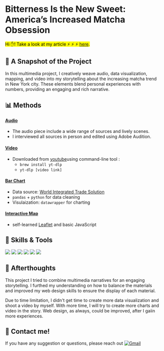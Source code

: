 # Bitterness Is the New Sweet: America’s Increased Matcha Obsession
<mark>Hi ✋! Take a look at my article ⚡ ⚡ ⚡  [here](https://kristen-shen.github.io/matcha/).</mark>

## 📝 A Snapshot of the Project
In this multimedia project, I creatively weave audio, data visualization, mapping, and video into my storytelling about
the increasing matcha trend in New York city. These elements blend personal experiences with numbers, providing an engaging and rich narrative.

## 📊 Methods
#### [Audio](https://drive.google.com/file/d/1carveY54v-MI1plgV7cKDWWfBnaLFM3j/view)
- The audio piece include a wide range of sources and lively scenes.
- I interviewed all sources in person and edited using Adobe Audition.

#### [Video](https://www.youtube.com/watch?v=a2P6cHjhOkM)
- Downloaded from [youtube](https://www.youtube.com/watch?v=a2P6cHjhOkM)using command-line tool :
  - `brew install yt-dlp`
  - `yt-dlp [video link]`
#### [Bar Chart](https://www.datawrapper.de/_/BfZRw/)
- Data source: [World Integrated Trade Solution](https://wits.worldbank.org/trade/comtrade/en/country/USA/year/2024/tradeflow/Imports/partner/ALL/product/090210?utm_source=chatgpt.com)
- `pandas` + `python` for data cleaning
- Visulaization: `datawrapper` for charting
#### [Interactive Map](https://kristen-shen.github.io/matcha/)
- self-learned [Leaflet](https://leafletjs.com/) and basic JavaScript

## 💪 Skills & Tools
<p>
    <img src="https://img.shields.io/badge/Python-3776AB?style=for-the-badge&logo=python&logoColor=white" />
    <img src="https://img.shields.io/badge/HTML5-E34F26?style=for-the-badge&logo=html5&logoColor=white" />
    <img src="https://img.shields.io/badge/CSS3-1572B6?style=for-the-badge&logo=css3&logoColor=white" />
    <img src="https://img.shields.io/badge/JavaScript-323330?style=for-the-badge&logo=javascript&logoColor=F7DF1E" />
    <img src="https://img.shields.io/badge/Visual_Studio_Code-0078D4?style=for-the-badge&logo=visual%20studio%20code&logoColor=white" />
    <img src="https://img.shields.io/badge/Audition-00CED1?style=for-the-badge&logo=adobeaudition&logoColor=white" />

</p>

## 🤔 Afterthoughts

This project I tried to combine multimedia narratives for an engaging storytelling. I furthed my understanding on how to balance the materials and improved my web design skills to ensure the display of each material.

Due to time limitation, I didn't get time to create more data visualization and shoot a video by myself. With more time, I will try to create more charts and video in the story. Web design, as always, could be improved, after I gaiin more experiences.

## 📝 Contact me! 
If you have any suggestion or questions, please reach out
[![Gmail](https://img.shields.io/badge/Gmail-D14836?style=for-the-badge&logo=gmail&logoColor=white)](mailto:hs3183@columbia.edu)
